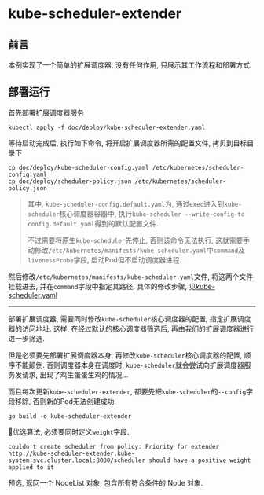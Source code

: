 # kube-scheduler-extender

## 前言

本例实现了一个简单的扩展调度器, 没有任何作用, 只展示其工作流程和部署方式.

## 部署运行

首先部署扩展调度器服务

```
kubectl apply -f doc/deploy/kube-scheduler-extender.yaml
```

等待启动完成后, 执行如下命令, 将开启扩展调度器所需的配置文件, 拷贝到目标目录下

```
cp doc/deploy/kube-scheduler-config.yaml /etc/kubernetes/scheduler-config.yaml
cp doc/deploy/scheduler-policy.json /etc/kubernetes/scheduler-policy.json
```

> 其中, `kube-scheduler-config.default.yaml`为, 通过`exec`进入到`kube-scheduler`核心调度器容器中, 执行`kube-scheduler --write-config-to config.default.yaml`得到的默认配置文件. 
> 
> 不过需要将原生`kube-scheduler`先停止, 否则该命令无法执行, 这就需要手动修改`/etc/kubernetes/manifests/kube-scheduler.yaml`中`command`及`livenessProbe`字段, 启动Pod但不启动调度器进程.

然后修改`/etc/kubernetes/manifests/kube-scheduler.yaml`文件, 将这两个文件挂载进去, 并在`command`字段中指定其路径, 具体的修改步骤, 见[kube-scheduler.yaml](./doc/deploy/kube-scheduler.yaml)

------

部署扩展调度器, 需要同时修改`kube-scheduler`核心调度器的配置, 指定扩展调度器的访问地址. 这样, 在经过默认的核心调度器筛选后, 再由我们的扩展调度器进行进一步筛选.

但是必须要先部署扩展调度器本身, 再修改`kube-scheduler`核心调度器的配置, 顺序不能颠倒. 否则调度器本身在调度时, `kube-scheduler`就会尝试向扩展调度器服务发请求, 出现了鸡生蛋蛋生鸡的情况...

而且每次更新`kube-scheduler-extender`, 都要先把`kube-scheduler`的`--config`字段移除, 否则新的Pod无法创建成功.

```
go build -o kube-scheduler-extender
```

优选算法, 必须要同时定义`weight`字段.

```
couldn't create scheduler from policy: Priority for extender http://kube-scheduler-extender.kube-system.svc.cluster.local:8080/scheduler should have a positive weight applied to it
```


预选, 返回一个 NodeList 对象, 包含所有符合条件的 Node 对象.

